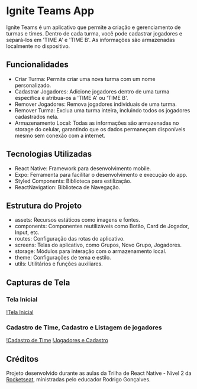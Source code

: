 # Ignite Teams App

Ignite Teams é um aplicativo que permite a criação e gerenciamento de turmas e times. Dentro de cada turma, você pode cadastrar jogadores e separá-los em 'TIME A' e 'TIME B'. As informações são armazenadas localmente no dispositivo.

## Funcionalidades

- Criar Turma: Permite criar uma nova turma com um nome personalizado.
- Cadastrar Jogadores: Adicione jogadores dentro de uma turma específica e atribua-os a 'TIME A' ou 'TIME B'.
- Remover Jogadores: Remova jogadores individuais de uma turma.
- Remover Turma: Exclua uma turma inteira, incluindo todos os jogadores cadastrados nela.
- Armazenamento Local: Todas as informações são armazenadas no storage do celular, garantindo que os dados permaneçam disponíveis mesmo sem conexão com a internet.

## Tecnologias Utilizadas

- React Native: Framework para desenvolvimento mobile.
- Expo: Ferramenta para facilitar o desenvolvimento e execução do app.
- Styled Components: Biblioteca para estilização.
- ReactNavigation: Biblioteca de Navegação.

## Estrutura do Projeto

- assets: Recursos estáticos como imagens e fontes.
- components: Componentes reutilizáveis como Botão, Card de Jogador, Input, etc.
- routes: Configuração das rotas do aplicativo.
- screens: Telas do aplicativo, como Grupos, Novo Grupo, Jogadores.
- storage: Módulos para interação com o armazenamento local.
- theme: Configurações de tema e estilo.
- utils: Utilitários e funções auxiliares.

## Capturas de Tela

### Tela Inicial
[!Tela Inicial](screenshots/1.png)
### Cadastro de Time, Cadastro e Listagem de jogadores
[!Cadastro de Time](screenshots/3.png)
[!Jogadores e Cadastro](screenshots/2.png)

## Créditos

Projeto desenvolvido durante as aulas da Trilha de React Native - Nível 2 da [Rocketseat](https://www.rocketseat.com.br), ministradas pelo educador Rodrigo Gonçalves.
